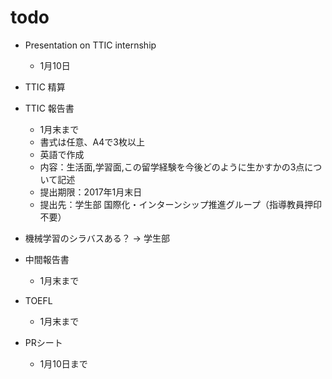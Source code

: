 # todo

- Presentation on TTIC internship
  - 1月10日

- TTIC 精算
- TTIC 報告書
  - 1月末まで
  - 書式は任意、A4で3枚以上
  - 英語で作成
  - 内容：生活面,学習面,この留学経験を今後どのように生かすかの3点について記述
  - 提出期限：2017年1月末日
  - 提出先：学生部 国際化・インターンシップ推進グループ（指導教員押印不要）

- 機械学習のシラバスある？ -> 学生部
- 中間報告書
  - 1月末まで

- TOEFL
  - 1月末まで

- PRシート
  - 1月10日まで
